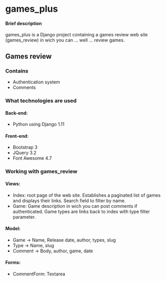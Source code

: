 # games_plus

#### Brief description
games_plus is a Django project containing a games review web site (games_review) in wich you can ... well ... review games.

## Games review
### Contains
 - Authentication system
 - Comments

### What technologies are used
#### Back-end:
- Python using Django 1.11

#### Front-end:
- Bootstrap 3
- JQuery 3.2
- Font Awesome 4.7


### Working with games_review
#### Views:
- Index: root page of the web site. Establishes a paginated list of games and displays their links. Search field to filter by name.
- Game: Game description in wich you can post comments if authenticated. Game types are links back to index with type filter parameter.

#### Model:
- Game -> Name, Release date, author, types, slug
- Type -> Name, slug
- Comment -> Body, author, game, date

#### Forms:
- CommentForm: Textarea
